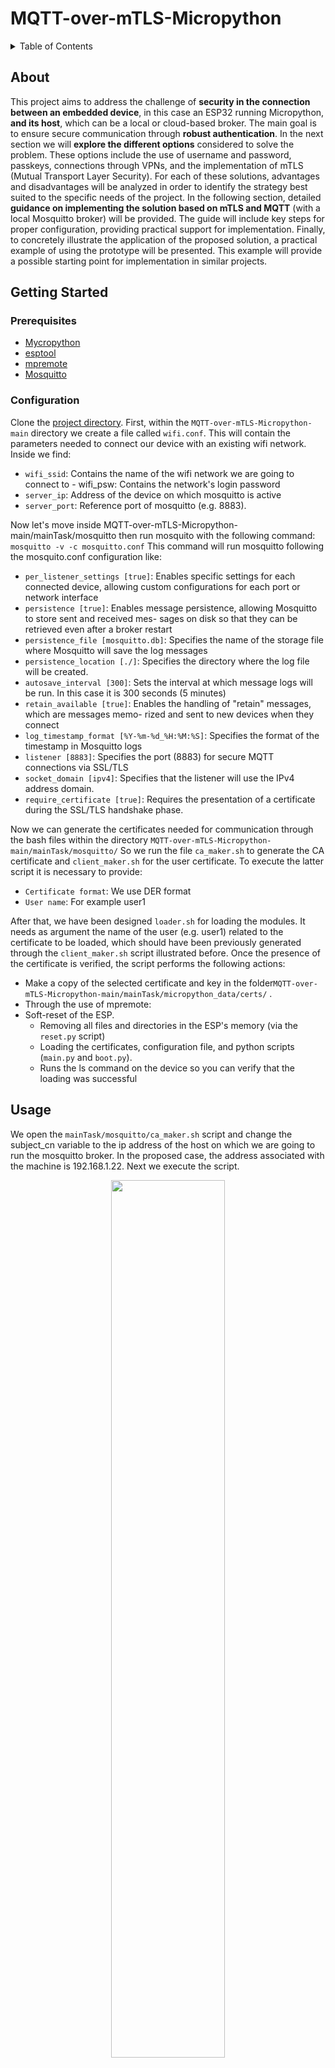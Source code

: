 # MQTT-over-mTLS-Micropython

<details>
  <summary>Table of Contents</summary>
  <ol>
    <li><a href="#About">About</a></li>
    <li>
      <a href="#getting-started">Getting Started</a>
      <ul>
        <li><a href="#prerequisites">Prerequisites</a></li>
        <li><a href="#Configuration">Configuration</a></li>
      </ul>
    </li>
    <li><a href="#usage">Usage</a></li>
    <li><a href="Evaluation of possible authentication protocols">Evaluation of possible authentication protocols</a></li>
  </ol>
</details>

## About
This project aims to address the challenge of **security in the connection between an embedded device**, in this case an ESP32 running Micropython, **and its host**, which can be a local or cloud-based broker. The main goal is to ensure secure communication through **robust authentication**. In the next section we will **explore the different options** considered to solve the problem. These options include the use of username and password, passkeys, connections through VPNs, and the implementation of mTLS (Mutual Transport Layer Security). For each of these solutions, advantages and disadvantages will be analyzed in order to identify the strategy best suited to the specific needs of the project. In the following section, detailed **guidance on implementing the solution based on mTLS and MQTT** (with a local Mosquitto broker) will be provided. The guide will include key steps for proper configuration, providing practical support for implementation. Finally, to concretely illustrate the application of the proposed solution, a practical example of using the prototype will be presented. This example will provide a possible starting point for implementation in similar projects.

## Getting Started

### Prerequisites

- [Mycropython](https://micropython.org/download/)
- [esptool](https://github.com/espressif/esptool/)
- [mpremote](https://docs.micropython.org/en/latest/reference/mpremote.html) 
- [Mosquitto](https://mosquitto.org/download/)

### Configuration
Clone the [project directory](https://github.com/jcpdmr/MQTT-over-mTLS-Micropython). First, within the `MQTT-over-mTLS-Micropython-main` directory we create a file called `wifi.conf`. This will contain the parameters needed to connect our device
with an existing wifi network. 
Inside we find:
 -  `wifi_ssid`: Contains the name of the wifi network we are going to connect to - wifi_psw: Contains the network's login password
- `server_ip`: Address of the device on which mosquitto is active
- `server_port`: Reference port of mosquitto (e.g. 8883).

Now let's move inside MQTT-over-mTLS-Micropython-main/mainTask/mosquitto then run mosquito with the following command: `mosquitto -v -c mosquitto.conf`
This command will run mosquitto following the mosquito.conf configuration like:
 - `per_listener_settings [true]`: Enables specific settings for each connected device, allowing custom configurations for each port or network interface
- `persistence [true]`: Enables message persistence, allowing Mosquitto to store sent and received mes- sages on disk so that they can be retrieved even after a broker restart
- `persistence_file [mosquitto.db]`: Specifies the name of the storage file where Mosquitto will save the log messages
- `persistence_location [./]`: Specifies the directory where the log file will be created.
- `autosave_interval [300]`: Sets the interval at which message logs will be run. In this
case it is 300 seconds (5 minutes)
- `retain_available [true]`: Enables the handling of "retain" messages, which are messages memo- rized and sent to new devices when they connect
- `log_timestamp_format [%Y-%m-%d_%H:%M:%S]`: Specifies the format of the timestamp in Mosquitto logs
- `listener [8883]`: Specifies the port (8883) for secure MQTT connections via SSL/TLS
- `socket_domain [ipv4]`: Specifies that the listener will use the IPv4 address domain.
- `require_certificate [true]`: Requires the presentation of a certificate during the SSL/TLS handshake phase.

Now we can generate the certificates needed for communication through the bash files within the directory `MQTT-over-mTLS-Micropython-main/mainTask/mosquitto/` 
So we run the file `ca_maker.sh` to generate the CA certificate and `client_maker.sh` for the user certificate.
To execute the latter script it is necessary to provide:
 - `Certificate format`: We use DER format 
 - `User name`: For example user1

After that, we have been designed `loader.sh` for loading the modules. It needs as argument the name of the user (e.g. user1) related to the certificate to be loaded, which should have been previously generated through the `client_maker.sh` script illustrated before. 
Once the presence of the certificate is verified, the script performs the following actions:
 - Make a copy of the selected certificate and key in the folder`MQTT-over-mTLS-Micropython-main/mainTask/micropython_data/certs/` .
 - Through the use of mpremote:
 - Soft-reset of the ESP.
	 - Removing all files and directories in the ESP's memory 	(via the `reset.py` script)
	 - Loading the certificates, configuration file, and python scripts (`main.py` and `boot.py`).
	 - Runs the ls command on the device so you can verify that the loading was successful

## Usage
We open the `mainTask/mosquitto/ca_maker.sh` script and change the subject_cn variable to the ip address of the host on which we are going to run the mosquitto broker.
In the proposed case, the address associated with the machine is 192.168.1.22.
Next we execute the script.

<p align="center">
  <img src="mainTask/media/ca_maker.png" width="60%"/><br>
</p>
<br>

We run the `mainTask/mosquitto/client_maker.sh` script with `der user1` arguments in order to generate the certificate for client user1.
<p align="center">
  <img src="mainTask/media/client_maker.png" width="60%"/><br>
</p>
<br>

We connect the esp32 (with micropython already flashed) and create the file `mainTask/micropython_data/wifi.conf` following the instructions explained earlier in the configuration.
We then run `mainTask/loader.sh` indicating user1 as the user.
<p align="center">
  <img src="mainTask/media/loader.png" width="60%"/><br>
</p>
<br>

We start mosquitto with the configuration `mainTask/mosquitto/mosquitto.conf`
<p align="center">
  <img src="mainTask/media/mosquitto.png" width="60%"/><br>
</p>
<br>

We open a repl interface on the esp32 via the mpremote utility and import the main.py to perform the initialization.
<p align="center">
  <img src="mainTask/media/main.png" width="60%"/><br>
</p>
<br>

We start the connection to the broker by running the `start_client()` function again through the repl interface.
<p align="center">
  <img src="mainTask/media/start_client.png" width="60%"/><br>
</p>

## Evaluation of possible authentication protocols
The following solutions for authentication were considered:

- **Username and password** represent a commonly used authentication method. Several advantages follow with this approach including ease of implementation and interoperability i.e., ensuring operation with various existing systems. However, this method has the disadvantage of being easily vulnerable. Indeed, credentials based on user and password are subject to threats such as brute force or dictionary attacks, making the system vulnerable if the passwords are weak or predictable. In addition, we should also encrypt the communication channel to avoid man-in-the-middle attacks and keep the passwords used safe. Finally, the user-password scheme is risky in case we have to manage groups of users who share common characteristics: in fact, the administrator could be led to use the same password for a group of devices, creating an additional point of vulnerability.

- **Passkey** as an authentication method is an interesting alternative to classic user credentials and passwords. In passkey, an a priori generated key is used and shared between the device to be controlled and a second device. Sharing can take place through various modes, such as display on a monitor or transmission through a mobile app. Regardless, the fundamental goal is to ensure that the key reaches the second device reliably and that only the relevant user is able to access it. Whenever the user wishes to interact with the IoT device, they will have to provide their key. In this way, communication will take place only if the key provided by the user exactly matches the key stored in the device. With this approach we find several advantages including resistance to brute-force attacks (the keys used are complex and robust).

- **Virtual Private Network (VPN)** represents an advanced approach to secure communications between two devices. What we achieve is precisely a direct, secure and reliable communication channel between devices. With this approach we find several advantages including end-to-end encryption and security over untrusted networks. Infact by coming up with a point-to-point connection between of two devices,the communication with the device would still remain secure even ifd the user connect inside untrusted networks. VPN also allows for the secure use of external services for device management, such as cloud brokers. The use of VPNs, however, have the disadvantage of requiring a fair amount of computational resources.

- **Mutual Transport Layer Security (mTLS)** can be used to secure communications between client and server. The main difference between TLS and mTLS lies in the fact that mTLS involves two-way identity verification during the TLS handshake. In an mTLS context, both client and server must authenticate each other before communication can take place, and this authentication process is handled through the use of digital certificates. The use of mTLS, in addition to all the positive aspects of TLS, also carries the advantage of avoiding man-in-the-middle attacks since both parties must authenticate each other. One of the possible disadvantages of this protocol lies in the issuance and management of certificates over time.

The **username-password authentication method**, as is now well known, **presents many points of vulnerability** and has therefore been discarded in favor of more robust solutions. The use of **passkeys** appears to be one of the fastest growing trends at present due to its **strong versatility and protection effectiveness**. Unfortunately, there are currently **no implementations for micropython of such a protocol**, so a dedicated library would have to be developed. The use of a **VPN** would be another **excellent solution**, however in the case under consideration where there are **devices with scarce computational resources the use of VPN would create a potential impact on device performance**. In addition, again there is no implementation of VPN use in micropython, so it would have to be created. The use of **mTLS is a perfect authentication solution for the use case** and is also **easier to implement in micropython**. For the combination of these reasons, the choice came down to mTLS.



